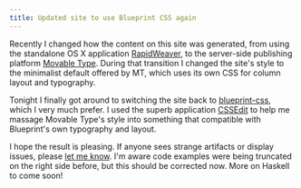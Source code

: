 ```yaml
---
title: Updated site to use Blueprint CSS again
---
```


Recently I changed how the content on this site was generated, from using the standalone OS X application [RapidWeaver](http://www.realmacsoftware.com/rapidweaver/), to the server-side publishing platform [Movable Type](http://www.movabletype.org/).  During that transition I changed the site's style to the minimalist default offered by MT, which uses its own CSS for column layout and typography.

Tonight I finally got around to switching the site back to [blueprint-css](http://github.com/joshuaclayton/blueprint-css/), which I very much prefer.  I used the superb application [CSSEdit](http://macrabbit.com/cssedit/) to help me massage Movable Type's style into something that compatible with Blueprint's own typography and layout.

I hope the result is pleasing.  If anyone sees strange artifacts or display issues, please [let me know](mailto:johnw@newartisans.com).  I'm aware code examples were being truncated on the right side before, but this should be corrected now.  More on Haskell to come soon!

